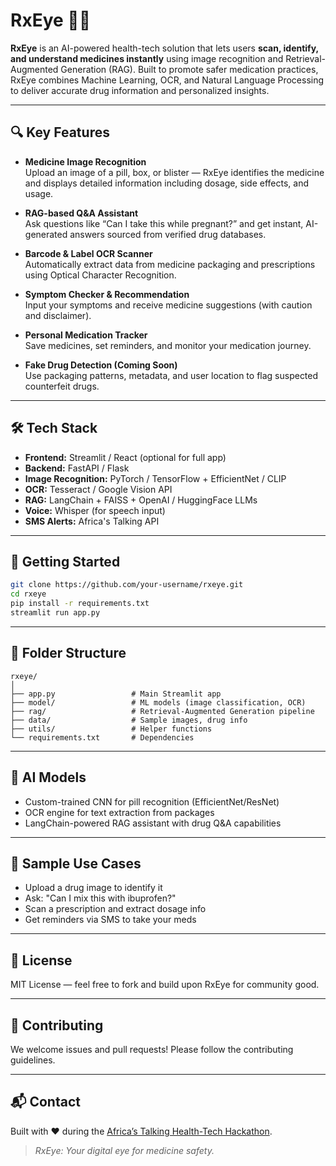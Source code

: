 # RxEye 🧠💊

**RxEye** is an AI-powered health-tech solution that lets users **scan, identify, and understand medicines instantly** using image recognition and Retrieval-Augmented Generation (RAG). Built to promote safer medication practices, RxEye combines Machine Learning, OCR, and Natural Language Processing to deliver accurate drug information and personalized insights.

---

## 🔍 Key Features

- **Medicine Image Recognition**  
  Upload an image of a pill, box, or blister — RxEye identifies the medicine and displays detailed information including dosage, side effects, and usage.

- **RAG-based Q&A Assistant**  
  Ask questions like “Can I take this while pregnant?” and get instant, AI-generated answers sourced from verified drug databases.

- **Barcode & Label OCR Scanner**  
  Automatically extract data from medicine packaging and prescriptions using Optical Character Recognition.

- **Symptom Checker & Recommendation**  
  Input your symptoms and receive medicine suggestions (with caution and disclaimer).

- **Personal Medication Tracker**  
  Save medicines, set reminders, and monitor your medication journey.

- **Fake Drug Detection (Coming Soon)**  
  Use packaging patterns, metadata, and user location to flag suspected counterfeit drugs.

---

## 🛠️ Tech Stack

- **Frontend:** Streamlit / React (optional for full app)
- **Backend:** FastAPI / Flask
- **Image Recognition:** PyTorch / TensorFlow + EfficientNet / CLIP
- **OCR:** Tesseract / Google Vision API
- **RAG:** LangChain + FAISS + OpenAI / HuggingFace LLMs
- **Voice:** Whisper (for speech input)
- **SMS Alerts:** Africa's Talking API

---

## 🚀 Getting Started

```bash
git clone https://github.com/your-username/rxeye.git
cd rxeye
pip install -r requirements.txt
streamlit run app.py
```

---

## 📂 Folder Structure

```
rxeye/
│
├── app.py                 # Main Streamlit app
├── model/                 # ML models (image classification, OCR)
├── rag/                   # Retrieval-Augmented Generation pipeline
├── data/                  # Sample images, drug info
├── utils/                 # Helper functions
└── requirements.txt       # Dependencies
```

---

## 🤖 AI Models

- Custom-trained CNN for pill recognition (EfficientNet/ResNet)
- OCR engine for text extraction from packages
- LangChain-powered RAG assistant with drug Q&A capabilities

---

## 🧠 Sample Use Cases

- Upload a drug image to identify it
- Ask: "Can I mix this with ibuprofen?"
- Scan a prescription and extract dosage info
- Get reminders via SMS to take your meds

---

## 📄 License

MIT License — feel free to fork and build upon RxEye for community good.

---

## 🤝 Contributing

We welcome issues and pull requests! Please follow the contributing guidelines.

---

## 📬 Contact

Built with ❤️ during the [Africa’s Talking Health-Tech Hackathon](https://community.africastalking.com/events/).

> _RxEye: Your digital eye for medicine safety._
